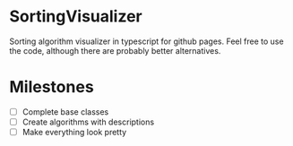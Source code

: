 # SortingVisualizer

Sorting algorithm visualizer in typescript for github pages. Feel free to use the code, although there are probably better alternatives.

# Milestones

-   [ ] Complete base classes
-   [ ] Create algorithms with descriptions
-   [ ] Make everything look pretty
